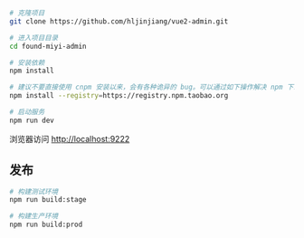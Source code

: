 ```bash
# 克隆项目
git clone https://github.com/hljinjiang/vue2-admin.git

# 进入项目目录
cd found-miyi-admin

# 安装依赖
npm install

# 建议不要直接使用 cnpm 安装以来，会有各种诡异的 bug。可以通过如下操作解决 npm 下载速度慢的问题
npm install --registry=https://registry.npm.taobao.org

# 启动服务
npm run dev
```

浏览器访问 [http://localhost:9222](http://localhost:9222)

## 发布

```bash
# 构建测试环境
npm run build:stage

# 构建生产环境
npm run build:prod
```
